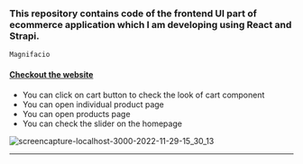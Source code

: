 ### This repository contains code of the frontend UI part of ecommerce application which I am developing using React and Strapi.

```
Magnifacio
```
#### [Checkout the website](https://magnifacio.netlify.app) ####

* You can click on cart button to check the look of cart component
* You can open individual product page
* You can open products page
* You can check the slider on the homepage

![screencapture-localhost-3000-2022-11-29-15_30_13](https://user-images.githubusercontent.com/70688937/204856427-1f3996b4-34fd-413f-b80f-e60237658f1b.png)
****
